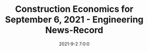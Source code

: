---
"title": "Construction Economics for September 6, 2021 - Engineering News-Record"
"date": "2021-9-2 7:0:0"
"feed_name": "GOOGLENEWSCONSTRUCTION"
"feed_website": "https://news.google.com/search?q=construction%2Bincident&hl=en-US&gl=US&ceid=US:en"
"feed_rss": "https://news.google.com/rss/search?q=construction%2Bincident&hl=en-US&gl=US&ceid=US:en"
"link": "https://www.enr.com/articles/52355-construction-economics-for-september-6-2021"
"file": "_posts/2021-1-1-5bb54bec715c08efa6f1a6444642aef13ea9ed81.md"
"accident": "0"
"drilling": "0"
"dead": "0"
"injured": "0"
---